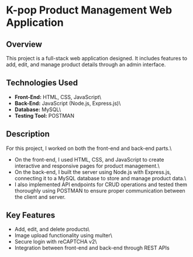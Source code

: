 # K-pop Product Management Web Application

## Overview

This project is a full-stack web application designed. It includes features to add, edit, and manage product details
through an admin interface.

## Technologies Used

-   **Front-End:** HTML, CSS, JavaScript\
-   **Back-End:** JavaScript (Node.js, Express.js)\
-   **Database:** MySQL\
-   **Testing Tool:** POSTMAN

## Description

For this project, I worked on both the front-end and back-end
parts.\
- On the front-end, I used HTML, CSS, and JavaScript to
create interactive and responsive pages for product management.\
- On the back-end, I built the server using Node.js with
Express.js, connecting it to a MySQL database to store and
manage product data.\
- I also implemented API endpoints for CRUD operations and tested
them thoroughly using POSTMAN to ensure proper communication between
the client and server.

## Key Features

-   Add, edit, and delete products\
-   Image upload functionality using multer\
-   Secure login with reCAPTCHA v2\
-   Integration between front-end and back-end through REST APIs
